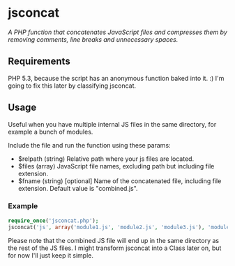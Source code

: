 jsconcat
========

*A PHP function that concatenates JavaScript files and compresses them by removing comments, line breaks and unnecessary spaces.*

Requirements
------------
PHP 5.3, because the script has an anonymous function baked into it. :) I'm going to fix this later by classifying jsconcat.

Usage
-----
Useful when you have multiple internal JS files in the same directory, for example a bunch of modules.

Include the file and run the function using these params:

* $relpath (string) Relative path where your js files are located.
* $files (array) JavaScript file names, excluding path but including file extension.
* $fname (string) [optional] Name of the concatenated file, including file extension. Default value is "combined.js".

### Example

```php
require_once('jsconcat.php');
jsconcat('js', array('module1.js', 'module2.js', 'module3.js'), 'modules.js');
```

Please note that the combined JS file will end up in the same directory as the rest of the JS files. I might transform jsconcat into a Class later on, but for now I'll just keep it simple.